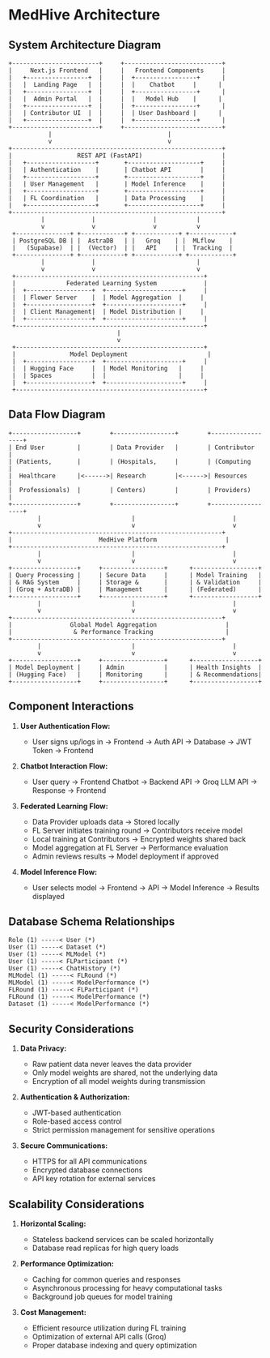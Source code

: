 # MedHive Architecture

## System Architecture Diagram

```
+------------------------+     +---------------------------+
|     Next.js Frontend   |     |   Frontend Components     |
|   +-----------------+  |     |  +-----------------+      |
|   |  Landing Page   |  |     |  |    Chatbot     |      |
|   +-----------------+  |     |  +-----------------+      |
|   |  Admin Portal   |  |     |  |   Model Hub    |      |
|   +-----------------+  |     |  +-----------------+      |
|   | Contributor UI  |  |     |  | User Dashboard |      |
|   +-----------------+  |     |  +-----------------+      |
+------------------------+     +---------------------------+
           |                                |
           v                                v
+----------------------------------------------------------+
|                  REST API (FastAPI)                      |
|   +-------------------+       +--------------------+     |
|   | Authentication    |       | Chatbot API        |     |
|   +-------------------+       +--------------------+     |
|   | User Management   |       | Model Inference    |     |
|   +-------------------+       +--------------------+     |
|   | FL Coordination   |       | Data Processing    |     |
|   +-------------------+       +--------------------+     |
+----------------------------------------------------------+
         |             |                |           |
         v             v                v           v
 +---------------+ +------------+ +------------+ +------------+
 | PostgreSQL DB | |  AstraDB   | |   Groq    | |  MLflow    |
 |   (Supabase)  | |  (Vector)  | |   API     | |  Tracking  |
 +---------------+ +------------+ +------------+ +------------+
         |             |                            |
         v             v                            v
 +----------------------------------------------------+
 |              Federated Learning System             |
 |  +------------------+  +---------------------+     |
 |  | Flower Server    |  | Model Aggregation  |     |
 |  +------------------+  +---------------------+     |
 |  | Client Management|  | Model Distribution |     |
 |  +------------------+  +---------------------+     |
 +----------------------------------------------------+
                              |
                              v
 +----------------------------------------------------+
 |               Model Deployment                      |
 |  +------------------+  +---------------------+     |
 |  | Hugging Face     |  | Model Monitoring   |     |
 |  | Spaces           |  |                    |     |
 |  +------------------+  +---------------------+     |
 +----------------------------------------------------+
```

## Data Flow Diagram

```
+------------------+        +-----------------+        +------------------+
| End User         |        | Data Provider   |        | Contributor      |
| (Patients,       |        | (Hospitals,     |        | (Computing       |
|  Healthcare      |<------>| Research        |<------>| Resources        |
|  Professionals)  |        | Centers)        |        | Providers)       |
+------------------+        +-----------------+        +------------------+
        |                         |                           |
        v                         v                           v
+----------------------------------------------------------+
|                        MedHive Platform                   |
+----------------------------------------------------------+
        |                         |                           |
        v                         v                           v
+------------------+     +-----------------+      +------------------+
| Query Processing |     | Secure Data     |      | Model Training   |
| & RAG System     |     | Storage &       |      | & Validation     |
| (Groq + AstraDB) |     | Management      |      | (Federated)      |
+------------------+     +-----------------+      +------------------+
        |                         |                           |
        v                         v                           v
+----------------------------------------------------------+
|                Global Model Aggregation                   |
|                 & Performance Tracking                    |
+----------------------------------------------------------+
        |                         |                           |
        v                         v                           v
+------------------+     +-----------------+      +------------------+
| Model Deployment |     | Admin           |      | Health Insights  |
| (Hugging Face)   |     | Monitoring      |      | & Recommendations|
+------------------+     +-----------------+      +------------------+
```

## Component Interactions

1. **User Authentication Flow:**
   - User signs up/logs in → Frontend → Auth API → Database → JWT Token → Frontend

2. **Chatbot Interaction Flow:**
   - User query → Frontend Chatbot → Backend API → Groq LLM API → Response → Frontend

3. **Federated Learning Flow:**
   - Data Provider uploads data → Stored locally
   - FL Server initiates training round → Contributors receive model
   - Local training at Contributors → Encrypted weights shared back
   - Model aggregation at FL Server → Performance evaluation
   - Admin reviews results → Model deployment if approved

4. **Model Inference Flow:**
   - User selects model → Frontend → API → Model Inference → Results displayed

## Database Schema Relationships

```
Role (1) -----< User (*)
User (1) -----< Dataset (*)
User (1) -----< MLModel (*)
User (1) -----< FLParticipant (*)
User (1) -----< ChatHistory (*)
MLModel (1) -----< FLRound (*)
MLModel (1) -----< ModelPerformance (*)
FLRound (1) -----< FLParticipant (*)
FLRound (1) -----< ModelPerformance (*)
Dataset (1) -----< ModelPerformance (*)
```

## Security Considerations

1. **Data Privacy:**
   - Raw patient data never leaves the data provider
   - Only model weights are shared, not the underlying data
   - Encryption of all model weights during transmission

2. **Authentication & Authorization:**
   - JWT-based authentication
   - Role-based access control
   - Strict permission management for sensitive operations

3. **Secure Communications:**
   - HTTPS for all API communications
   - Encrypted database connections
   - API key rotation for external services

## Scalability Considerations

1. **Horizontal Scaling:**
   - Stateless backend services can be scaled horizontally
   - Database read replicas for high query loads

2. **Performance Optimization:**
   - Caching for common queries and responses
   - Asynchronous processing for heavy computational tasks
   - Background job queues for model training

3. **Cost Management:**
   - Efficient resource utilization during FL training
   - Optimization of external API calls (Groq)
   - Proper database indexing and query optimization 